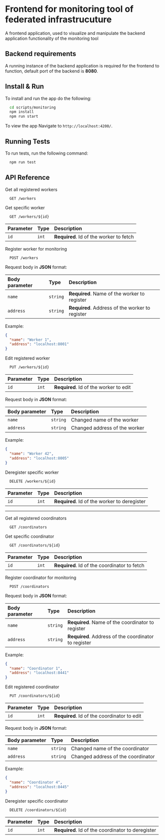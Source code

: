 <!--
{% comment %}
Licensed to the Apache Software Foundation (ASF) under one or more
contributor license agreements.  See the NOTICE file distributed with
this work for additional information regarding copyright ownership.
The ASF licenses this file to you under the Apache License, Version 2.0
(the "License"); you may not use this file except in compliance with
the License.  You may obtain a copy of the License at

http://www.apache.org/licenses/LICENSE-2.0

Unless required by applicable law or agreed to in writing, software
distributed under the License is distributed on an "AS IS" BASIS,
WITHOUT WARRANTIES OR CONDITIONS OF ANY KIND, either express or implied.
See the License for the specific language governing permissions and
limitations under the License.
{% end comment %}
-->

# Frontend for monitoring tool of federated infrastrucuture

A frontend application, used to visualize and manipulate the backend application functionality of the monitoring tool

## Backend requirements

A running instance of the backend application is required for the frontend to function, default port of the backend is **8080**.

## Install & Run

To install and run the app do the following:

```bash
  cd scripts/monitoring
  npm install
  npm run start
```

To view the app Navigate to `http://localhost:4200/`.

## Running Tests

To run tests, run the following command:

```bash
  npm run test
```

## API Reference

Get all registered workers

```http
  GET /workers
```

Get specific worker

```http
  GET /workers/${id}
```

| Parameter | Type     | Description                       |
| :-------- | :------- | :-------------------------------- |
| `id`      | `int` | **Required**. Id of the worker to fetch |

Register worker for monitoring

```http
  POST /workers
```

Request body in **JSON** format:

| Body parameter | Type     | Description                       |
| :-------- | :------- | :-------------------------------- |
| `name`    | `string` | **Required**. Name of the worker to register |
| `address` | `string` | **Required**. Address of the worker to register |

Example:

```json
{
  "name": "Worker 1",
  "address": "localhost:8001"
}
```

Edit registered worker

```http
  PUT /workers/${id}
```

| Parameter | Type     | Description                       |
| :-------- | :------- | :-------------------------------- |
| `id`      | `int` | **Required**. Id of the worker to edit |

Request body in **JSON** format:

| Body parameter | Type     | Description                       |
| :-------- | :------- | :-------------------------------- |
| `name`    | `string` | Changed name of the worker |
| `address` | `string` | Changed address of the worker |

Example:

```json
{
  "name": "Worker 42",
  "address": "localhost:8005"
}
```

Deregister specific worker

```http
  DELETE /workers/${id}
```

| Parameter | Type     | Description                       |
| :-------- | :------- | :-------------------------------- |
| `id`      | `int` | **Required**. Id of the worker to deregister |

---

Get all registered coordinators

```http
  GET /coordinators
```

Get specific coordinator

```http
  GET /coordinators/${id}
```

| Parameter | Type     | Description                       |
| :-------- | :------- | :-------------------------------- |
| `id`      | `int` | **Required**. Id of the coordinator to fetch |

Register coordinator for monitoring

```http
  POST /coordinators
```

Request body in **JSON** format:

| Body parameter | Type     | Description                       |
| :-------- | :------- | :-------------------------------- |
| `name`    | `string` | **Required**. Name of the coordinator to register |
| `address` | `string` | **Required**. Address of the coordinator to register |

Example:

```json
{
  "name": "Coordinator 1",
  "address": "localhost:8441"
}
```

Edit registered coordinator

```http
  PUT /coordinators/${id}
```

| Parameter | Type     | Description                       |
| :-------- | :------- | :-------------------------------- |
| `id`      | `int` | **Required**. Id of the coordinator to edit |

Request body in **JSON** format:

| Body parameter | Type     | Description                       |
| :-------- | :------- | :-------------------------------- |
| `name`    | `string` | Changed name of the coordinator |
| `address` | `string` | Changed address of the coordinator |

Example:

```json
{
  "name": "Coordinator 4",
  "address": "localhost:8445"
}
```

Deregister specific coordinator

```http
  DELETE /coordinators/${id}
```

| Parameter | Type     | Description                       |
| :-------- | :------- | :-------------------------------- |
| `id`      | `int` | **Required**. Id of the coordinator to deregister |

